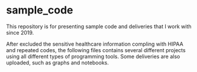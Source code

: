 # sample_code
This repository is for presenting sample code and deliveries that I work with since 2019.

After excluded the sensitive healthcare information compling with HIPAA and repeated codes, the following files contains several different projects using all different types of programming tools. Some deliveries are also uploaded, such as graphs and notebooks.
